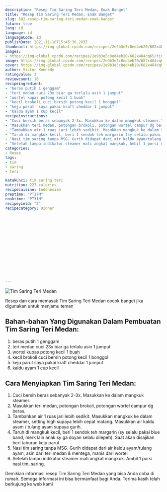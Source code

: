 ```yaml
---
description: "Resep Tim Saring Teri Medan, Enak Banget"
title: "Resep Tim Saring Teri Medan, Enak Banget"
slug: 682-resep-tim-saring-teri-medan-enak-banget
future: true
lang: id
language: id
languageCode: id
publishDate: 2021-11-18T15:45:36.283Z 
thumbnail: https://img-global.cpcdn.com/recipes/2e9b3e5c8ed4eb20/682x484cq65/tim-saring-teri-medan-foto-resep-utama.webp
images:
- https://img-global.cpcdn.com/recipes/2e9b3e5c8ed4eb20/682x484cq65/tim-saring-teri-medan-foto-resep-utama.webp
image: https://img-global.cpcdn.com/recipes/2e9b3e5c8ed4eb20/682x484cq65/tim-saring-teri-medan-foto-resep-utama.webp
cover: https://img-global.cpcdn.com/recipes/2e9b3e5c8ed4eb20/682x484cq65/tim-saring-teri-medan-foto-resep-utama.webp
author: Victor Kennedy
ratingvalue: 3
reviewcount: 10
recipeingredient:
- "beras putih 1 genggam"
- "teri medan cuci 23x biar ga terlalu asin 1 jumput"
- "wortel kupas potong kecil 1 buah"
- "kecil brokoli cuci bersih potong kecil 1 bonggol"
- "keju parut  saya pakai kraft cheddar 1 jumput"
- "kaldu ayam 1 cup kecil"
recipeinstructions:
- "Cuci bersih beras sebanyak 2-3x. Masukkan ke dalam mangkuk steamer."
- "Masukkan teri medan, potongan brokoli, potongan wortel campur dg beras."
- "Tambahkan air 1 ruas jari lebih sedikit. Masukkan mangkuk ke dalam steamer, setting high supaya lebih cepat matang. Masukkan air kaldu ayam / tulang ayam supaya gurih."
- "Taruh di mangkuk kecil, beri 1 sendok teh margarin (sy selalu pakai blue band, merk lain anak sy ga doyan selalu dilepeh). Saat akan disajikan beri taburan keju parut."
- "Nasi tim saring tanpa MSG. Gurih didapat dari air kaldu ayam/tulang ayam, asin dari teri medan &amp; mentega, manis dari wortel"
- "Setelah lampu indikator steamer mati angkat mangkuk. Ambil 1 porsi nasi tim, saring."
categories:
- Resep
tags:
- tim
- saring
- teri

katakunci: tim saring teri 
nutrition: 227 calories
recipecuisine: Indonesian
preptime: "PT27M"
cooktime: "PT31M"
recipeyield: "2"
recipecategory: Dinner


     
    
    
    
    
    
    
    
    
    
    
      
    
---
```



![Tim Saring Teri Medan](https://img-global.cpcdn.com/recipes/2e9b3e5c8ed4eb20/682x484cq65/tim-saring-teri-medan-foto-resep-utama.webp)

Resep dan cara memasak  Tim Saring Teri Medan cocok banget jika digunakan untuk menjamu teman

<!--inarticleads1-->

## Bahan-bahan Yang Digunakan Dalam Pembuatan Tim Saring Teri Medan:

1. beras putih 1 genggam
1. teri medan cuci 23x biar ga terlalu asin 1 jumput
1. wortel kupas potong kecil 1 buah
1. kecil brokoli cuci bersih potong kecil 1 bonggol
1. keju parut  saya pakai kraft cheddar 1 jumput
1. kaldu ayam 1 cup kecil



<!--inarticleads2-->

## Cara Menyiapkan Tim Saring Teri Medan:

1. Cuci bersih beras sebanyak 2-3x. Masukkan ke dalam mangkuk steamer.
1. Masukkan teri medan, potongan brokoli, potongan wortel campur dg beras.
1. Tambahkan air 1 ruas jari lebih sedikit. Masukkan mangkuk ke dalam steamer, setting high supaya lebih cepat matang. Masukkan air kaldu ayam / tulang ayam supaya gurih.
1. Taruh di mangkuk kecil, beri 1 sendok teh margarin (sy selalu pakai blue band, merk lain anak sy ga doyan selalu dilepeh). Saat akan disajikan beri taburan keju parut.
1. Nasi tim saring tanpa MSG. Gurih didapat dari air kaldu ayam/tulang ayam, asin dari teri medan &amp; mentega, manis dari wortel
1. Setelah lampu indikator steamer mati angkat mangkuk. Ambil 1 porsi nasi tim, saring.




Demikian informasi  resep Tim Saring Teri Medan   yang bisa Anda coba di rumah. Semoga informasi ini bisa bermanfaat bagi Anda. Terima kasih telah berkujung ke web kami

